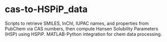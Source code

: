 # cas-to-HSPiP_data
Scripts to retrieve SMILES, InChI, IUPAC names, and properties from PubChem via CAS numbers, then compute Hansen Solubility Parameters (HSP) using HSPiP. MATLAB-Python integration for chem data processing.
